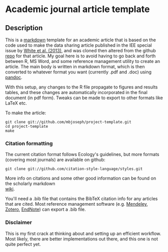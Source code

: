 Academic journal article template
===========================================

## Description
This is a [markdown](http://daringfireball.net/projects/markdown/) 
template for an academic article that is based on the code used 
to make the data sharing article published in the IEE special issue by 
[White et al. (2013)](https://peerj.com/preprints/7v2.pdf‎), 
and was cloned then altered from the github 
[repo](https://github.com/weecology/data-sharing-paper) 
for that article. My goal here is to avoid having to go back and forth
between R, MS Word, and some reference management utility to create an 
article. The main body is written in markdown format, which is then 
converted to whatever format you want (currently .pdf and .doc) using 
[pandoc](http://johnmacfarlane.net/pandoc/).

With this setup, any changes to the R file propagate 
to figures and results tables, and these changes are 
automatically incorporated in the final document (in pdf form). Tweaks 
can be made to export to other formats like LaTeX etc. 

To make the article:
```
git clone git://github.com/mbjoseph/project-template.git
cd project-template
make
```

### Citation formatting
The current citation format follows Ecology's guidelines, but more formats
(covering most journals) are available on github:

```
git clone git://github.com/citation-style-language/styles.git
```

More info on citations and some other good information can be found on 
the scholarly markdown  
[wiki](https://github.com/scholmd/scholmd/wiki/citations).

You'll need a .bib file that contains the BibTeX citation info for any 
articles that are cited. Most reference management software 
(e.g. [Mendeley](http://www.mendeley.com/), [Zotero](http://www.mendeley.com/), 
[EndNote](http://endnote.com/)) can export a .bib file.

### Disclaimer
This is my first crack at thinking about and setting up an efficient 
workflow. Most likely, there are better implementations out there, and 
this one is not quite perfect yet.
